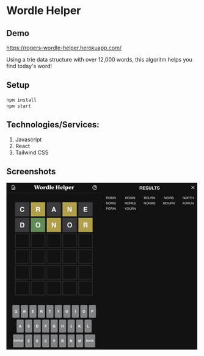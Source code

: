 # Wordle Helper

## Demo

https://rogers-wordle-helper.herokuapp.com/

Using a trie data structure with over 12,000 words, this algoritm helps you find today's word!


## Setup

```
npm install
npm start
```

## Technologies/Services: 
1. Javascript
2. React
5. Tailwind CSS

## Screenshots

<div style="display: flex">
  <img src="/demo/grid.jpg" alt="" style="width: 250px;" >
  <img src="/demo/results.jpg" alt="" style="width: 250px;" >
</div>
